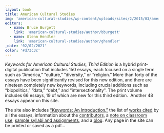 ```yaml
---
layout: book
title: American Cultural Studies
img: 'american-cultural-studies/wp-content/uploads/sites/2/2015/03/american-cultural-studies.jpg'
editors:
  - name: Bruce Burgett
    link: 'american-cultural-studies/author/bburgett'
  - name: Glenn Hendler
    link: 'american-cultural-studies/author/ghendler'
_date: '02/02/2021'
color: '#d73c3c'
---
```

*Keywords for American Cultural Studies, Third Edition* is a hybrid print-digital publication that includes 150 essays, each focused on a single term such as “America,” “culture,” “diversity,” or “religion.” More than forty of the essays have been significantly revised for this new edition, and there are nineteen completely new keywords, including crucial additions such as “biopolitics,” “data,” “debt,” and “intersectionality". The print volume includes 66 essays, 19 of which are new for this third edition.  Another 48 essays appear on this site.

The site also includes <a title="Keywords: An Introduction" href="keywords-an-introduction/index.html">“Keywords: An Introduction,”</a> the list of <a title="Works Cited" href="works_cited/index.html">works cited</a> by all the essays, information about the <a title="Contributors" href="contributors/index.html">contributors</a>, a <a title="Note on Classroom Use" href="in-the-classroom/notes-on-classroom-use/index.html">note on classroom use</a>, <a title="Syllabi and Assignments" href="in-the-classroom/syllabi-and-assignments/index.html">sample syllabi and assignments</a>, and a <a title="Blog" href="../blog/index.html">blog</a>. Any page in the site can be printed or saved as a pdf...
